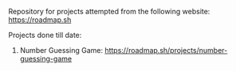 Repository for projects attempted from the following website: https://roadmap.sh

Projects done till date:
1. Number Guessing Game: https://roadmap.sh/projects/number-guessing-game

